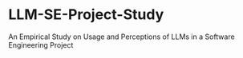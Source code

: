 # LLM-SE-Project-Study
An Empirical Study on Usage and Perceptions of LLMs in a Software Engineering Project
